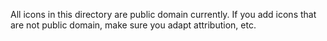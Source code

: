 All icons in this directory are public domain currently. If you add icons that are not public domain, make sure you adapt attribution, etc.
